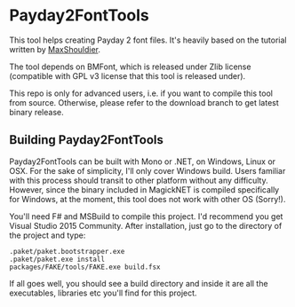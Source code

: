 # Payday2FontTools

This tool helps creating Payday 2 font files. It's heavily based on
the tutorial written by [MaxShouldier](http://forums.lastbullet.net/showthread.php?tid=1285&pid=5489#pid5489).

The tool depends on BMFont, which is released under Zlib license
(compatible with GPL v3 license that this tool is released under).

This repo is only for advanced users, i.e. if you want to compile this
tool from source. Otherwise, please refer to the download branch to
get latest binary release.

## Building Payday2FontTools
Payday2FontTools can be built with Mono or .NET, on Windows, Linux or
OSX. For the sake of simplicity, I'll only cover Windows build. Users
familiar with this process should transit to other platform without
any difficulty. However, since the binary included in MagickNET is
compiled specifically for Windows, at the moment, this tool does not
work with other OS (Sorry!).

You'll need F# and MSBuild to compile this project. I'd recommend you
get Visual Studio 2015 Community. After installation, just go to the
directory of the project and type:

    .paket/paket.bootstrapper.exe
    .paket/paket.exe install
    packages/FAKE/tools/FAKE.exe build.fsx

If all goes well, you should see a build directory and inside it are
all the executables, libraries etc you'll find for this project.
